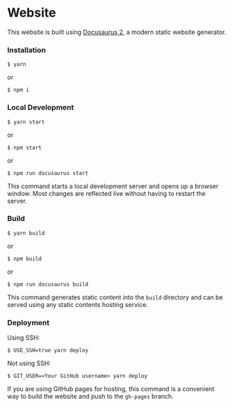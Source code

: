# Website

This website is built using [Docusaurus 2](https://docusaurus.io/), a modern static website generator.

### Installation

```
$ yarn
```

or

```
$ npm i
```

### Local Development

```
$ yarn start
```

or

```
$ npm start
```

or
```
$ npm run docusaurus start
```

This command starts a local development server and opens up a browser window. Most changes are reflected live without having to restart the server.

### Build

```
$ yarn build
```

or

```
$ npm build
```

or

```
$ npm run docusaurus build
```

This command generates static content into the `build` directory and can be served using any static contents hosting service.

### Deployment

Using SSH:

```
$ USE_SSH=true yarn deploy
```

Not using SSH:

```
$ GIT_USER=<Your GitHub username> yarn deploy
```

If you are using GitHub pages for hosting, this command is a convenient way to build the website and push to the `gh-pages` branch.
